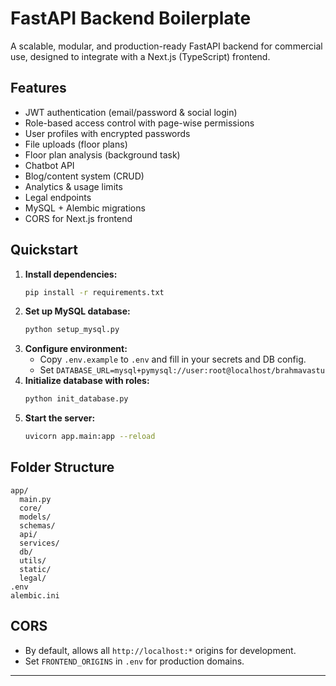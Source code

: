 # FastAPI Backend Boilerplate

A scalable, modular, and production-ready FastAPI backend for commercial use, designed to integrate with a Next.js (TypeScript) frontend.

## Features
- JWT authentication (email/password & social login)
- Role-based access control with page-wise permissions
- User profiles with encrypted passwords
- File uploads (floor plans)
- Floor plan analysis (background task)
- Chatbot API
- Blog/content system (CRUD)
- Analytics & usage limits
- Legal endpoints
- MySQL + Alembic migrations
- CORS for Next.js frontend

## Quickstart

1. **Install dependencies:**
   ```sh
   pip install -r requirements.txt
   ```
2. **Set up MySQL database:**
   ```sh
   python setup_mysql.py
   ```
3. **Configure environment:**
   - Copy `.env.example` to `.env` and fill in your secrets and DB config.
   - Set `DATABASE_URL=mysql+pymysql://user:root@localhost/brahmavastu`
4. **Initialize database with roles:**
   ```sh
   python init_database.py
   ```
5. **Start the server:**
   ```sh
   uvicorn app.main:app --reload
   ```

## Folder Structure
```
app/
  main.py
  core/
  models/
  schemas/
  api/
  services/
  db/
  utils/
  static/
  legal/
.env
alembic.ini
```

## CORS
- By default, allows all `http://localhost:*` origins for development.
- Set `FRONTEND_ORIGINS` in `.env` for production domains.

---
